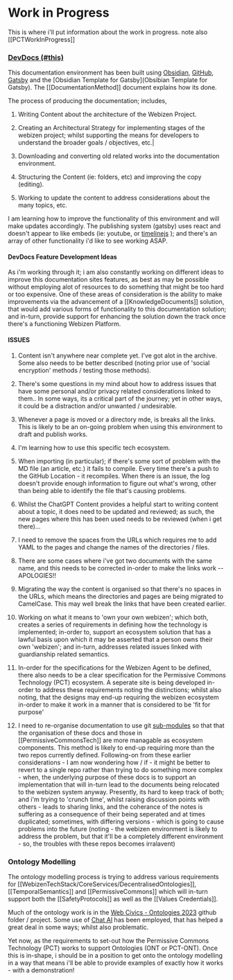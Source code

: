 # Work in Progress

This is where i'll put information about the work in progress.  note also [[PCTWorkInProgress]]

### [DevDocs (#this)](https://devdocs.webizen.org/)
This documentation environment has been built using [Obsidian](https://obsidian.md/), [GitHub](https://github.com/), [Gatsby](https://www.gatsbyjs.com/) and the [Obsidian Template for Gatsby](Obsibian Template for Gatsby).  The [[DocumentationMethod]] document explains how its done.


The process of producing the documentation; includes,
1. Writing Content about the architecture of the Webizen Project.
   
2. Creating an Architectural Strategy for implementing stages of the webizen project; whilst supporting the means for developers to understand the broader goals / objectives, etc.|
   
3. Downloading and converting old related works into the documentation environment.
   
4. Structuring the Content (ie: folders, etc) and improving the copy (editing).
   
5. Working to update the content to address considerations about the many topics, etc.

I am learning how to improve the functionality of this environment and will make updates accordingly. The publishing system (gatsby) uses react and doesn't appear to like embeds (ie: youtube, or [timelinejs](https://timeline.knightlab.com/) ); and there's an array of other functionality i'd like to see working ASAP.

#### DevDocs Feature Development Ideas

As i'm working through it; i am also constantly working on different ideas to improve this documentation sites features, as best as may be possible without employing alot of resources to do something that might be too hard or too expensive.  One of these areas of consideration is the ability to make improvements via the advancement of a [[KnowledgeDocuments]] solution, that would add various forms of functionality to this documentation solution; and in-turn, provide support for enhancing the solution down the track once there's a functioning Webizen Platform. 

#### ISSUES

1. Content isn't anywhere near complete yet.  I've got alot in the archive.  Some also needs to be better described (noting prior use of 'social encryption' methods / testing those methods). 
   
2. There's some questions in my mind about how to address issues that have some personal and/or privacy related considerations linked to them.. In some ways, its a critical part of the journey; yet in other ways, it could be a distraction and/or unwanted / undesirable.
   
3. Whenever a page is moved or a directory mde, is breaks all the links. This is likely to be an on-going problem when using this environment to draft and publish works. 
   
4. I'm learning how to use this specific tech ecosystem.  
   
5. When importing (in particular); if there's some sort of problem with the MD file (an article, etc.) it fails to compile.  Every time there's a push to the GitHub Location - it recompiles.   When there is an issue, the log doesn't provide enough information to figure out what's wrong, other than being able to identify the file that's causing problems.
   
6. Whilst the ChatGPT Content provides a helpful start to writing content about a topic, it does need to be updated and reviewed; as such, the new pages where this has been used needs to be reviewed (when i get there)...
   
7. I need to remove the spaces from the URLs which requires me to add YAML to the pages and change the names of the directories / files.  
   
8. There are some cases where i've got two documents with the same name, and this needs to be corrected in-order to make the links work -- APOLOGIES!! 
   
9. Migrating the way the content is organised so that there's no spaces in the URLs, which means the directories and pages are being migrated to CamelCase.  This may well break the links that have been created earlier.  
   
10. Working on what it means to 'own your own webizen'; which both, creates a series of requirements in defining how the technology is implemented; in-order to, support an ecosystem solution that has a lawful basis upon which it may be asserted that a person owns their own 'webizen'; and in-turn, addresses related issues linked with guardianship related semantics.  
    
11. In-order for the specifications for the Webizen Agent to be defined, there also needs to be a clear specification for the Permissive Commons Technology (PCT) ecosystem.  A seperate site is being developed in-order to address these requirements noting the distinctions; whilst also noting, that the designs may end-up requiring the webizen ecosystem in-order to make it work in a manner that is considered to be 'fit for purpose' 
    
12. I need to re-organise  documentation to use git [sub-modules](https://git-scm.com/docs/git-submodule) so that that the organisation of these docs and those in [[PermissiveCommonsTech]] are more managable as ecosystem components.   This method is likely to end-up requiring more than the two repos currently defined.  Following-on from these earlier considerations - I am now wondering how / if - it might be better to revert to a single repo rather than trying to do something more complex - when, the underlying purpose of these docs is to support an implementation that will in-turn lead to the documents being relocated to the webizen system anyway.   Presently, its hard to keep track of both; and i'm trying to 'crunch time', whilst raising discussion points with others - leads to sharing links, and the coherance of the notes is suffering as a consequence of their being seperated and at times duplicated; sometimes, with differing versions - which is going to cause problems into the future (noting - the webizen environment is likely to address the problem, but that it'll be a completely different environment - so, the troubles with these repos becomes irralavent)

### Ontology Modelling
The ontology modelling process is trying to address various requirements for [[WebizenTechStack/CoreServices/DecentralisedOntologies]], [[TemporalSemantics]] and [[PermissiveCommons]] which will in-turn support both the [[SafetyProtocols]] as well as the [[Values Credentials]].

Much of the ontology work is in the [Web Civics - Ontologies 2023](https://github.com/WebCivics/ontologies/tree/2023) github folder / project. Some use of [Chat AI](https://chat.openai.com/) has been employed, that has helped a great deal in some ways; whilst also problematic.  

Yet now, as the requirements to set-out how the Permissive Commons Technology (PCT) works to support Ontologies (ONT or PCT-ONT).  Once this is in-shape, i should be in a position to get onto the ontology modelling in a way that means i'll be able to provide examples of exactly how it works - with a demonstration! 